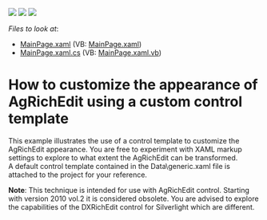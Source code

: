 <!-- default badges list -->
![](https://img.shields.io/endpoint?url=https://codecentral.devexpress.com/api/v1/VersionRange/128606574/10.1.4%2B)
[![](https://img.shields.io/badge/Open_in_DevExpress_Support_Center-FF7200?style=flat-square&logo=DevExpress&logoColor=white)](https://supportcenter.devexpress.com/ticket/details/E1903)
[![](https://img.shields.io/badge/📖_How_to_use_DevExpress_Examples-e9f6fc?style=flat-square)](https://docs.devexpress.com/GeneralInformation/403183)
<!-- default badges end -->
<!-- default file list -->
*Files to look at*:

* [MainPage.xaml](./CS/SilverlightApplication8/MainPage.xaml) (VB: [MainPage.xaml](./VB/SilverlightApplication8/MainPage.xaml))
* [MainPage.xaml.cs](./CS/SilverlightApplication8/MainPage.xaml.cs) (VB: [MainPage.xaml.vb](./VB/SilverlightApplication8/MainPage.xaml.vb))
<!-- default file list end -->
# How to customize the appearance of AgRichEdit using a custom control template


<p>This example illustrates the use of a control template to customize the AgRichEdit appearance. You are free to experiment with XAML markup settings to explore to what extent the AgRichEdit can be transformed.<br />
A default control template contained in the Data\generic.xaml file is attached to the project for your reference.</p><p><strong>Note</strong>: This technique is intended for use with AgRichEdit control. Starting with version 2010 vol.2 it is considered obsolete. You are advised to explore the capabilities of the DXRichEdit control for Silverlight  which are different. </p>

<br/>


